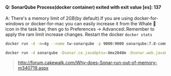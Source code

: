 #### **Q: SonarQube Process(docker container) exited with exit value [es]: 137**
A: 
There's a memory limit of 2GB(by default).If you are using docker-for-windows or docker-for-mac you can easily increase it from the Whale 🐳 icon in the task bar, then go to Preferences -> Advanced:.Remember to apply the ram limit increase changes. Restart the docker
`docker stats`

```bash
docker run -d -m=4g --name tw-sonarqube -p 9000:9000 sonarqube:7.8-community
```

```bash
docker run -d sonarqube -Dsonar.ce.javaOpts=-Xmx2048m -Dsonar.web.javaOpts=-Xmx2048m
```
> http://forum.cakewalk.com/Why-does-Sonar-run-out-of-memory-m340719.aspx